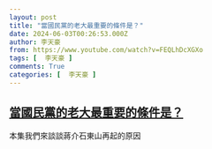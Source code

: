 ```yaml
---
layout: post
title: "當國民黨的老大最重要的條件是？"
date: 2024-06-03T00:26:53.000Z
author: 李天豪
from: https://www.youtube.com/watch?v=FEQLhDcXGXo
tags: [  李天豪 ]
comments: True
categories: [  李天豪 ]
---
```

<!--1717374413000-->
[當國民黨的老大最重要的條件是？](https://www.youtube.com/watch?v=FEQLhDcXGXo)
------

<div>
本集我們來談談蔣介石東山再起的原因
</div>
